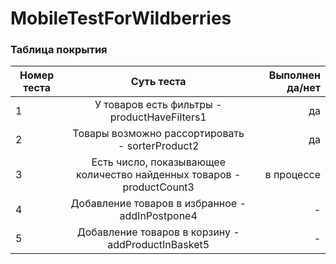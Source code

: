 # MobileTestForWildberries
### Таблица покрытия
| Номер теста |Суть теста          | Выполнен да/нет|
| ------------- |:------------------:| -----:|
|1|У товаров есть фильтры - productHaveFilters1|да|
|2|Товары возможно рассортировать - sorterProduct2|да|
|3|Есть число, показывающее количество найденных товаров - productCount3|в процессе|  
|4|Добавление товаров в  избранное - addInPostpone4|-|
|5|Добавление товаров в корзину - addProductInBasket5|-|
